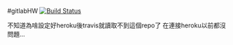 #gitlabHW
[![Build Status](https://travis-ci.org/0chette0/gitlabHW.svg?branch=master)](https://travis-ci.org/0chette0/gitlabHW)

不知道為啥設定好heroku後travis就讀取不到這個repo了 在連接heroku以前都沒問題...

